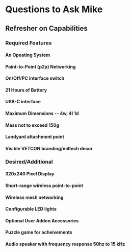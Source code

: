 # Questions to Ask Mike

## Refresher on Capabilities

### Required Features

#### An Opeating System

#### Point-to-Point (p2p) Networking

#### On/Off/PC interface switch

#### 21 Hours of Battery

#### USB-C interface

#### Maximum Dimensions -- 4w, 4l 1d

#### Mass not to exceed 150g

#### Landyard attachment point

#### Visible VETCON branding/miltech decor

### Desired/Additional

#### 320x240 Pixel Display

#### Short-range wireless point-to-point

#### Wireless mesh networking

#### Configurable LED lights

#### Optional User Addon Accessories

#### Puzzle game for acheivements

#### Audio speaker with frequency response 50hz to 15 kHz

